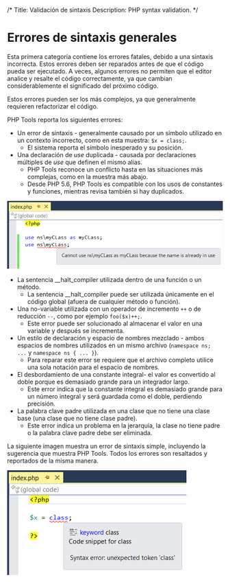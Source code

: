 /*
Title: Validación de sintaxis
Description: PHP syntax validation.
*/

# Errores de sintaxis generales

Esta primera categoría contiene los errores fatales, debido a una sintaxis incorrecta.
Estos errores deben ser reparados antes de que el código pueda ser ejecutado.
A veces, algunos errores no permiten que el editor analice y resalte el código correctamente, ya que cambian considerablemente el significado del próximo código.

Estos errores pueden ser los más complejos, ya que generalmente requieren refactorizar el código.

PHP Tools reporta los siguientes errores:

- Un error de sintaxis - generalmente causado por un símbolo utilizado en un contexto incorrecto, como en esta muestra: `$x = class;`.
  - El sistema reporta el símbolo inesperado y su posición.
- Una declaración de _use_ duplicada - causada por declaraciones múltiples de _use_ que definen el mismo alias.
  - PHP Tools reconoce un conflicto hasta en las situaciones más complejas, como en la muestra más abajo.
  - Desde PHP 5.6, PHP Tools es compatible con los usos de constantes y funciones, mientras revisa también si hay duplicados.
  
![Duplicate use declaration](imgs/duplicit-use.png)

- La sentencia __halt_compiler utilizada dentro de una función o un método.
  - La sentencia __halt_compiler puede ser utilizada únicamente en el código global (afuera de cualquier método o función).
- Una no-variable utilizada con un operador de incremento `++` o de reducción `--`, como por ejemplo `foo($x)++;`.
  - Este error puede ser solucionado al almacenar el valor en una variable y después se incrementa.
- Un estilo de declaración y espacio de nombres mezclado - ambos espacios de nombres utilizados en un mismo archivo (`namespace ns; ...` y `namespace ns { ... }`).
  - Para reparar este error se requiere que el archivo completo utilice una sola notación para el espacio de nombres.
- El desbordamiento de una constante integral- el valor es convertido al doble porque es demasiado grande para un integrador largo.
  - Este error indica que la constante integral es demasiado grande para un número integral y será guardada como el doble, perdiendo precisión.
- La palabra clave padre utilizada en una clase que no tiene una clase base (una clase que no tiene clase padre).
  - Este error indica un problema en la jerarquía, la clase no tiene padre o la palabra clave padre debe ser eliminada.

La siguiente imagen muestra un error de sintaxis simple, incluyendo la sugerencia que muestra PHP Tools. Todos los errores son resaltados y reportados de la misma manera.

![Syntax error](imgs/syntax-error.png)
